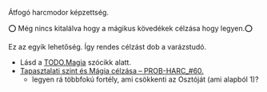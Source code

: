 Átfogó harcmodor képzettség.

⭕ Még nincs kitalálva hogy a mágikus kövedékek célzása hogy legyen.⭕

Ez az egyik lehetőség. Így rendes célzást dob a varázstudó.

- Lásd a [TODO.Magia](https://github.com/kaktusztea/km100/wiki/TODO.magia) szócikk alatt.
- [Tapasztalati szint és Mágia célzása – PROB-HARC_#60.](https://github.com/kaktusztea/km100/blob/master/work/NYITOTT_prob_todo.odt?raw=true)
	- legyen rá többfokú fortély, ami csökkenti az Osztóját (ami alapból 1)?
